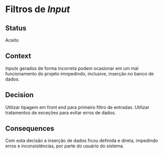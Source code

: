 
# Filtros de *Input*

## Status

Aceito

## Context

*Inputs* gerados de forma incorreta podem ocasionar em um mal funcionamento do projeto imnpedindo, inclusive, inserção no banco de dados.

## Decision

Utilizar tipagem em front end para primeiro filtro de entradas.
Utilizar tratamentos de exceções para evitar erros de dados.

## Consequences

Com esta decisão a inserção de dados ficou definida e direta, impedindo erros e inconsistências, por parte do usuário do sistema.
